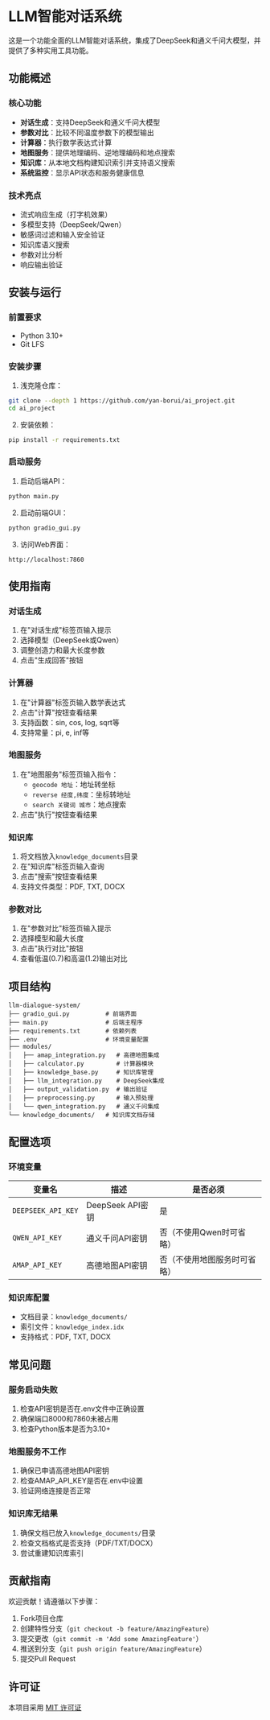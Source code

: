 # LLM智能对话系统

这是一个功能全面的LLM智能对话系统，集成了DeepSeek和通义千问大模型，并提供了多种实用工具功能。

## 功能概述

### 核心功能
- **对话生成**：支持DeepSeek和通义千问大模型
- **参数对比**：比较不同温度参数下的模型输出
- **计算器**：执行数学表达式计算
- **地图服务**：提供地理编码、逆地理编码和地点搜索
- **知识库**：从本地文档构建知识索引并支持语义搜索
- **系统监控**：显示API状态和服务健康信息

### 技术亮点
- 流式响应生成（打字机效果）
- 多模型支持（DeepSeek/Qwen）
- 敏感词过滤和输入安全验证
- 知识库语义搜索
- 参数对比分析
- 响应输出验证

## 安装与运行

### 前置要求
- Python 3.10+
- Git LFS

### 安装步骤
1. 浅克隆仓库：
```bash
git clone --depth 1 https://github.com/yan-borui/ai_project.git
cd ai_project
```

2. 安装依赖：
```bash
pip install -r requirements.txt
```

### 启动服务
1. 启动后端API：
```bash
python main.py
```

2. 启动前端GUI：
```bash
python gradio_gui.py
```

3. 访问Web界面：
```
http://localhost:7860
```

## 使用指南

### 对话生成
1. 在"对话生成"标签页输入提示
2. 选择模型（DeepSeek或Qwen）
3. 调整创造力和最大长度参数
4. 点击"生成回答"按钮

### 计算器
1. 在"计算器"标签页输入数学表达式
2. 点击"计算"按钮查看结果
3. 支持函数：sin, cos, log, sqrt等
4. 支持常量：pi, e, inf等

### 地图服务
1. 在"地图服务"标签页输入指令：
   - `geocode 地址`：地址转坐标
   - `reverse 经度,纬度`：坐标转地址
   - `search 关键词 城市`：地点搜索
2. 点击"执行"按钮查看结果

### 知识库
1. 将文档放入`knowledge_documents`目录
2. 在"知识库"标签页输入查询
3. 点击"搜索"按钮查看结果
4. 支持文件类型：PDF, TXT, DOCX

### 参数对比
1. 在"参数对比"标签页输入提示
2. 选择模型和最大长度
3. 点击"执行对比"按钮
4. 查看低温(0.7)和高温(1.2)输出对比

## 项目结构

```
llm-dialogue-system/
├── gradio_gui.py          # 前端界面
├── main.py                # 后端主程序
├── requirements.txt       # 依赖列表
├── .env                   # 环境变量配置
├── modules/
│   ├── amap_integration.py   # 高德地图集成
│   ├── calculator.py         # 计算器模块
│   ├── knowledge_base.py     # 知识库管理
│   ├── llm_integration.py    # DeepSeek集成
│   ├── output_validation.py  # 输出验证
│   ├── preprocessing.py      # 输入预处理
│   └── qwen_integration.py   # 通义千问集成
└── knowledge_documents/   # 知识库文档存储
```

## 配置选项

### 环境变量
| 变量名 | 描述 | 是否必须 |
|--------|------|----------|
| `DEEPSEEK_API_KEY` | DeepSeek API密钥 | 是 |
| `QWEN_API_KEY` | 通义千问API密钥 | 否（不使用Qwen时可省略） |
| `AMAP_API_KEY` | 高德地图API密钥 | 否（不使用地图服务时可省略） |

### 知识库配置
- 文档目录：`knowledge_documents/`
- 索引文件：`knowledge_index.idx`
- 支持格式：PDF, TXT, DOCX

## 常见问题

### 服务启动失败
1. 检查API密钥是否在.env文件中正确设置
2. 确保端口8000和7860未被占用
3. 检查Python版本是否为3.10+

### 地图服务不工作
1. 确保已申请高德地图API密钥
2. 检查AMAP_API_KEY是否在.env中设置
3. 验证网络连接是否正常

### 知识库无结果
1. 确保文档已放入`knowledge_documents/`目录
2. 检查文档格式是否支持（PDF/TXT/DOCX）
3. 尝试重建知识库索引

## 贡献指南

欢迎贡献！请遵循以下步骤：
1. Fork项目仓库
2. 创建特性分支（`git checkout -b feature/AmazingFeature`）
3. 提交更改（`git commit -m 'Add some AmazingFeature'`）
4. 推送到分支（`git push origin feature/AmazingFeature`）
5. 提交Pull Request

## 许可证

本项目采用 [MIT 许可证](LICENSE)
